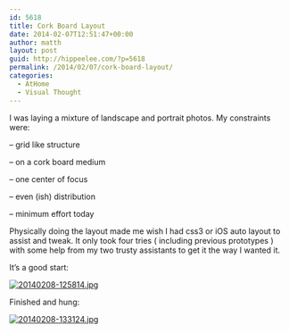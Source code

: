 ```yaml
---
id: 5618
title: Cork Board Layout
date: 2014-02-07T12:51:47+00:00
author: matth
layout: post
guid: http://hippeelee.com/?p=5618
permalink: /2014/02/07/cork-board-layout/
categories:
  - AtHome
  - Visual Thought
---
```

I was laying a mixture of landscape and portrait photos. My constraints were:

&#8211; grid like structure
  
&#8211; on a cork board medium
  
&#8211; one center of focus
  
&#8211; even (ish) distribution
  
&#8211; minimum effort today

Physically doing the layout made me wish I had css3 or iOS auto layout to assist and tweak. It only took four tries ( including previous prototypes ) with some help from my two trusty assistants to get it the way I wanted it.

It&#8217;s a good start:

[<img class="alignnone size-full" alt="20140208-125814.jpg" src="http://localhost/wp-content/uploads/2014/02/20140208-125814.jpg" />](http://localhost/wp-content/uploads/2014/02/20140208-125814.jpg)

Finished and hung:

[<img class="alignnone size-full" alt="20140208-133124.jpg" src="http://localhost/wp-content/uploads/2014/02/20140208-133124.jpg" />](http://localhost/wp-content/uploads/2014/02/20140208-133124.jpg)